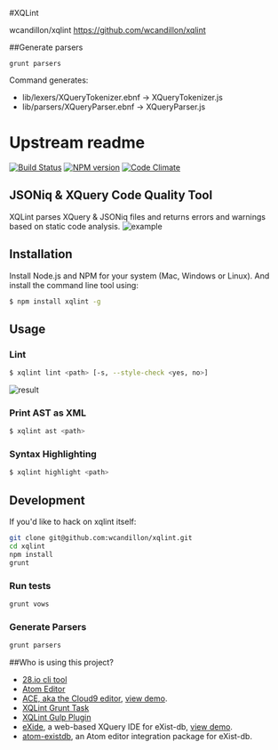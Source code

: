 #XQLint

wcandillon/xqlint https://github.com/wcandillon/xqlint

##Generate parsers

`grunt parsers`

Command generates:

 *   lib/lexers/XQueryTokenizer.ebnf -> XQueryTokenizer.js
 *   lib/parsers/XQueryParser.ebnf -> XQueryParser.js
    
# Upstream readme
[![Build Status](http://img.shields.io/travis/wcandillon/xqlint/master.svg?style=flat)](https://travis-ci.org/wcandillon/xqlint) [![NPM version](http://img.shields.io/npm/v/xqlint.svg?style=flat)](http://badge.fury.io/js/xqlint) [![Code Climate](http://img.shields.io/codeclimate/github/wcandillon/xqlint.svg?style=flat)](https://codeclimate.com/github/wcandillon/xqlint)

## JSONiq & XQuery Code Quality Tool

XQLint parses XQuery & JSONiq files and returns errors and warnings based on static code analysis.
![example](http://i.imgur.com/86jU7C1.png)

## Installation

Install Node.js and NPM for your system (Mac, Windows or Linux). And install the command line tool using:

```bash
$ npm install xqlint -g
```
## Usage

### Lint

```bash
$ xqlint lint <path> [-s, --style-check <yes, no>]
```
![result](https://dl.dropboxusercontent.com/u/1487285/Screenshot%202014-04-07%2011.06.31.png)

### Print AST as XML

```bash
$ xqlint ast <path>
```

### Syntax Highlighting

```bash
$ xqlint highlight <path>
```

## Development

If you'd like to hack on xqlint itself:

```bash
git clone git@github.com:wcandillon/xqlint.git
cd xqlint
npm install
grunt
```

### Run tests

```bash
grunt vows
```

### Generate Parsers

```bash
grunt parsers
```

##Who is using this project?
* [28.io cli tool](https://github.com/28msec/28)
* [Atom Editor](https://atom.io/packages/language-jsoniq)
* [ACE, aka the Cloud9 editor](https://github.com/ajaxorg/ace), [view demo](http://try.zorba.io).
* [XQLint Grunt Task](https://github.com/wcandillon/grunt-xqlint)
* [XQLint Gulp Plugin](https://github.com/wcandillon/gulp-xqlint)
* [eXide](https://github.com/wolfgangmm/eXide), a web-based XQuery IDE for eXist-db, [view demo](http://exist-db.org/exist/apps/eXide/).
* [atom-existdb](https://github.com/wolfgangmm/atom-existdb), an Atom editor integration package for eXist-db.
